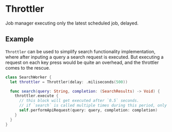 #  Throttler

Job manager executing only the latest scheduled job, delayed.

## Example

`Throttler` can be used to simplify search functionality implementation, where after inputing a query a search request is executed. But executing a request on each key press would be quite an overhead, and the throttler comes to the rescue.

```swift
class SearchWorker {
  let throttler = Throttler(delay: .miliseconds(500))

  func search(query: String, completion: (SearchResults) -> Void) {
    throttler.execute {
      // this block will get executed after `0.5` seconds. 
      // if `search` is called multiple times during this period, only the latest call will be dispatched 
      self.performApiRequest(query: query, completion: completion)
    }
  }
}
```
